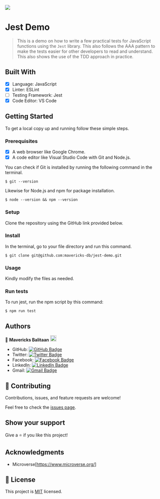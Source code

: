 ![](https://img.shields.io/badge/Microverse-blueviolet)

# Jest Demo

> This is a demo on how to write a few practical tests for JavaScript functions using the `Jest` library. This also follows the AAA pattern to make the tests easier for other developers to read and understand. This also shows the use of the TDD approach in practice.

## Built With

- [x] Language: JavaScript
- [x] Linter: ESLint
- [ ] Testing Framework: Jest
- [x] Code Editor: VS Code

## Getting Started

To get a local copy up and running follow these simple steps.

### Prerequisites

- [x] A web browser like Google Chrome.
- [x] A code editor like Visual Studio Code with Git and Node.js.

You can check if Git is installed by running the following command in the terminal.
```
$ git --version
```

Likewise for Node.js and npm for package installation.
```
$ node --version && npm --version
```

### Setup

Clone the repository using the GitHub link provided below.

### Install

In the terminal, go to your file directory and run this command.

```
$ git clone git@github.com:mavericks-db/jest-demo.git
```

### Usage

Kindly modify the files as needed.

### Run tests

To run jest, run the npm script by this command:

```
$ npm run test
```

## Authors

👤 **Mavericks Balitaan** <img src="https://emojis.slackmojis.com/emojis/images/1531849430/4246/blob-sunglasses.gif?1531849430" width="20"/>

  - GitHub: [![GitHub Badge](https://img.shields.io/badge/-mavericks--db-white?logo=GitHub&logoColor=181717&style=plastic)](https://github.com/mavericks-db)
  - Twitter: [![Twitter Badge](https://img.shields.io/badge/-mavericks__db-white?logo=Twitter&logoColor=1DA1F2&style=plastic)](https://twitter.com/mavericks_db)
  - Facebook: [![Facebook Badge](https://img.shields.io/badge/-mavericksdb-white?logo=Facebook&logoColor=1877F2&style=plastic)](https://www.facebook.com/mavericksdb/)
  - LinkedIn: [![LinkedIn Badge](https://img.shields.io/badge/-mavericks--db-white?logo=LinkedIn&logoColor=0A66C2&style=plastic)](https://www.linkedin.com/in/mavericks-db/)
  - Gmail: [![Gmail Badge](https://img.shields.io/badge/-@balitaanmavericks-white?logo=Gmail&logoColor=EA4335&style=plastic)](mailto:balitaanmavericks@gmail.com)

## 🤝 Contributing

Contributions, issues, and feature requests are welcome!

Feel free to check the [issues page](https://github.com/mavericks-db/jest-demo/issues).

## Show your support

Give a ⭐️ if you like this project!

## Acknowledgments

- Microverse[https://www.microverse.org/]

## 📝 License

This project is [MIT](./MIT.md) licensed.